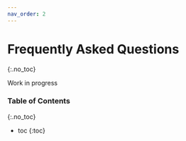 ```yaml
---
nav_order: 2
---
```


# Frequently Asked Questions
{:.no_toc}

Work in progress

### Table of Contents
{:.no_toc}
- toc
{:toc}
